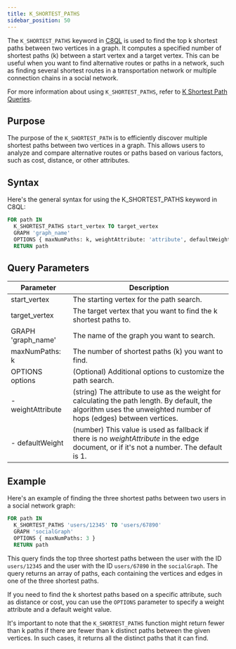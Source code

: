 ```yaml
---
title: K_SHORTEST_PATHS
sidebar_position: 50
---
```


The `K_SHORTEST_PATHS` keyword in [C8QL](../../../queries/c8ql/) is used to find the top k shortest paths between two vertices in a graph. It computes a specified number of shortest paths (k) between a start vertex and a target vertex. This can be useful when you want to find alternative routes or paths in a network, such as finding several shortest routes in a transportation network or multiple connection chains in a social network.

For more information about using `K_SHORTEST_PATHS`, refer to [K Shortest Path Queries](../k-shortest-paths-queries/).

## Purpose

The purpose of the `K_SHORTEST_PATH` is to efficiently discover multiple shortest paths between two vertices in a graph. This allows users to analyze and compare alternative routes or paths based on various factors, such as cost, distance, or other attributes.

## Syntax

Here's the general syntax for using the K_SHORTEST_PATHS keyword in C8QL:

```sql
FOR path IN
  K_SHORTEST_PATHS start_vertex TO target_vertex
  GRAPH 'graph_name'
  OPTIONS { maxNumPaths: k, weightAttribute: 'attribute', defaultWeight: default_value }
  RETURN path
```

## Query Parameters

| Parameter         | Description         |
|-------------------|---------------------------------------------|
| start_vertex       | The starting vertex for the path search.                                |
| target_vertex      | The target vertex that you want to find the k shortest paths to.           |
| GRAPH 'graph_name' | The name of the graph you want to search.                               |
| maxNumPaths: k     | The number of shortest paths (k) you want to find.        |
| OPTIONS options    | (Optional) Additional options to customize the path search.             |
| - weightAttribute  | (string) The attribute to use as the weight for calculating the path length. By default, the algorithm uses the unweighted number of hops (edges) between vertices.   |
| - defaultWeight    | (number) This value is used as fallback if there is no _weightAttribute_ in the edge document, or if it's not a number. The default is 1. |

## Example

Here's an example of finding the three shortest paths between two users in a social network graph:

```sql
FOR path IN
  K_SHORTEST_PATHS 'users/12345' TO 'users/67890'
  GRAPH 'socialGraph'
  OPTIONS { maxNumPaths: 3 }
  RETURN path
```

This query finds the top three shortest paths between the user with the ID `users/12345` and the user with the ID `users/67890` in the `socialGraph`. The query returns an array of paths, each containing the vertices and edges in one of the three shortest paths.

If you need to find the k shortest paths based on a specific attribute, such as distance or cost, you can use the `OPTIONS` parameter to specify a weight attribute and a default weight value.

It's important to note that the `K_SHORTEST_PATHS` function might return fewer than k paths if there are fewer than k distinct paths between the given vertices. In such cases, it returns all the distinct paths that it can find.
